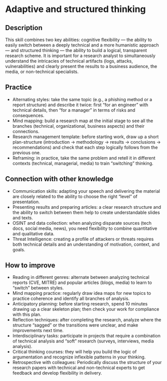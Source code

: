# Adaptive and structured thinking
## Description
This skill combines two key abilities: cognitive flexibility — the ability to easily switch between a deeply technical and a more humanistic approach — and structured thinking — the ability to build a logical, transparent research scheme. It is important for a research analyst to simultaneously understand the intricacies of technical artifacts (logs, attacks, vulnerabilities) and clearly present the results to a business audience, the media, or non-technical specialists.

## Practice
- Alternating styles: take the same topic (e.g., a phishing method or a report structure) and describe it twice: first “for an engineer” with technical details, then “for a manager” in terms of risks and consequences.
- Mind mapping: build a research map at the initial stage to see all the branches (technical, organizational, business aspects) and their connections.
- Research management template: before starting work, draw up a short plan-structure (introduction → methodology → results → conclusions → recommendations) and check that each step logically follows from the previous one.
- Reframing: in practice, take the same problem and retell it in different contexts (technical, managerial, media) to train “switching” thinking.

## Connection with other knowledge
- Communication skills: adapting your speech and delivering the material are closely related to the ability to choose the right “level” of presentation.
- Presenting results and preparing articles: a clear research structure and the ability to switch between them help to create understandable slides and texts.
- OSINT and data collection: when analyzing disparate sources (tech docs, social media, news), you need flexibility to combine quantitative and qualitative data.
- Threat Intelligence: creating a profile of attackers or threats requires both technical details and an understanding of motivation, context, and goals.

## How to improve
- Reading in different genres: alternate between analyzing technical reports (CVE, MITRE) and popular articles (blogs, media) to learn to “switch” between styles.
- Mind mapping practice: regularly draw idea maps for new topics to practice coherence and identify all branches of analysis.
- Anticipatory planning: before starting research, spend 10 minutes drawing up a clear skeleton plan; then check your work for compliance with this plan.
- Reflection techniques: after completing the research, analyze where the structure “sagged” or the transitions were unclear, and make improvements next time.
- Interdisciplinary tasks: participate in projects that require a combination of technical analysis and “soft” research (surveys, interviews, media analysis).
- Critical thinking courses: they will help you build the logic of argumentation and recognize inflexible patterns in your thinking.
- Retrospective with colleagues: Periodically discuss the structure of your research papers with technical and non-technical experts to get feedback and develop flexibility in delivery.
